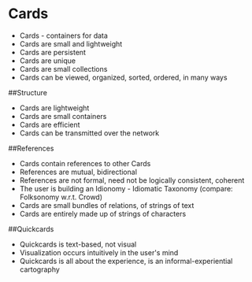 Cards
=====

* Cards - containers for data
* Cards are small and lightweight
* Cards are persistent
* Cards are unique
* Cards are small collections
* Cards can be viewed, organized, sorted, ordered, in many ways

##Structure

* Cards are lightweight
* Cards are small containers
* Cards are efficient
* Cards can be transmitted over the network

##References

* Cards contain references to other Cards
* References are mutual, bidirectional
* References are not formal, need not be logically consistent, coherent
* The user is building an Idionomy - Idiomatic Taxonomy (compare: Folksonomy w.r.t. Crowd)
* Cards are small bundles of relations, of strings of text
* Cards are entirely made up of strings of characters

##Quickcards

* Quickcards is text-based, not visual
* Visualization occurs intuitively in the user's mind
* Quickcards is all about the experience, is an informal-experiential cartography
